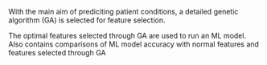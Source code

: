 With the main aim of prediciting patient conditions, a detailed genetic algorithm (GA) is selected for feature selection.

The optimal features selected through GA are used to run an ML model. Also contains comparisons of ML model accuracy with normal features and features selected through GA
